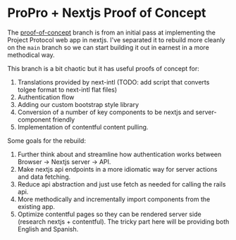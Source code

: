 # ProPro + Nextjs Proof of Concept

The [proof-of-concept](https://github.com/ProjectProtocol/project-protocol-nextjs/tree/proof-of-concept) branch is from an initial pass at implementing the Project Protocol web app in nextjs. I've separated it to rebuild more cleanly on the `main` branch so we can start building it out in earnest in a more methodical way.

This branch is a bit chaotic but it has useful proofs of concept for:

1. Translations provided by next-intl (TODO: add script that converts tolgee format to next-intl flat files)
2. Authentication flow
3. Adding our custom bootstrap style library
4. Conversion of a number of key components to be nextjs and server-component friendly
5. Implementation of contentful content pulling.

Some goals for the rebuild:

1. Further think about and streamline how authentication works between Browser -> Nextjs server -> API.
2. Make nextjs api endpoints in a more idiomatic way for server actions and data fetching.
3. Reduce api abstraction and just use fetch as needed for calling the rails api.
4. More methodically and incrementally import components from the existing app.
5. Optimize contentful pages so they can be rendered server side (research nextjs + contentful). The tricky part here will be providing both English and Spanish.
